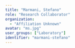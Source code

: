 ```yaml
---
title: "Marmani, Stefano"
role: "Research Collaborator"
organization:
  - "Affiliation Unknown"
avatar: "ms.jpg"
user_groups: ["Laboratory"]
identifier: "marmani-stefano"
---
```

